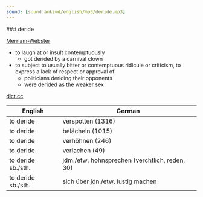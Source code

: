 ```yaml
---
sound: [sound:ankimd/english/mp3/deride.mp3]
---
```


\### deride

[Merriam-Webster](https://www.merriam-webster.com/dictionary/deride)

- to laugh at or insult contemptuously
    - got derided by a carnival clown
- to subject to usually bitter or contemptuous ridicule or criticism, to express a lack of respect or approval of
    - politicians deriding their opponents
    - were derided as the weaker sex

[dict.cc](https://www.dict.cc/deride)

| English        | German       |
| -------------- | ------------ |
| to deride | verspotten (1316) |
| to deride | belächeln (1015) |
| to deride | verhöhnen (246) |
| to deride | verlachen (49) |
| to deride sb./sth. | jdm./etw. hohnsprechen (verchtlich, reden, 30) |
| to deride sb./sth. | sich über jdn./etw. lustig machen |
